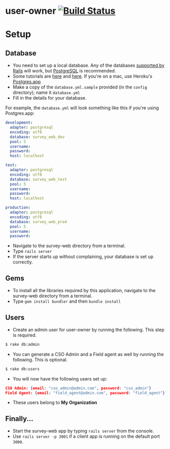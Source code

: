 user-owner [![Build Status](https://secure.travis-ci.org/c42/user-owner.png?branch=master)](http://travis-ci.org/c42/user-owner)
==========
 
Setup
=====

Database
--------

- You need to set up a local database. Any of the databases [supported by Rails](http://api.rubyonrails.org/classes/ActiveRecord/Migration.html#label-Database+support) will work, but [PostgreSQL](http://www.postgresql.org/) is recommended.
- Some tutorials are [here](https://help.ubuntu.com/community/PostgreSQL) and [here](http://wiki.postgresql.org/wiki/Detailed_installation_guides). If you're on a mac, use Heroku's [Postgres.app](http://postgresapp.com/)
- Make a copy of the `database.yml.sample` provided (in the `config` directory); name it `database.yml`
- Fill in the details for your database.

For example, the `database.yml` will look something like this if you're using Postgres.app:

```YAML
development:
  adapter: postgresql
  encoding: utf8
  database: survey_web_dev
  pool: 5
  username: 
  password: 
  host: localhost

test:
  adapter: postgresql
  encoding: utf8
  database: survey_web_test
  pool: 5
  username: 
  password:
  host: localhost

production:
  adapter: postgresql
  encoding: utf8
  database: survey_web_prod 
  pool: 5
  username:
  password:
```

- Navigate to the survey-web directory from a terminal.
- Type `rails server`
- If the server starts up without complaining, your database is set up correctly.

Gems
----

- To install all the libraries required by this application, navigate to the survey-web directory from a terminal.
- Type `gem install bundler` and then `bundle install`

Users
-----

- Create an admin user for user-owner by running the following. This step is required.

```bash
$ rake db:admin
```

- You can generate a CSO Admin and a Field agent as well by running the following. This is optional.

```bash
$ rake db:users
```

- You will now have the following users set up:

```json
CSO Admin: {email: "cso_admin@admin.com", password: "cso_admin"}
Field Agent: {email: "field_agent@admin.com", password: "field_agent"}
```

- These users belong to **My Organization**

Finally...
-------
- Start the survey-web app by typing `rails server` from the console.
- Use `rails server -p 3001` if a client app is running on the default port `3000`.